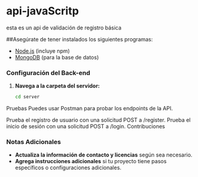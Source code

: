 # api-javaScritp
esta es un api de validación de registro básica 

##Asegúrate de tener instalados los siguientes programas:

- [Node.js](https://nodejs.org/) (incluye npm)
- [MongoDB](https://www.mongodb.com/try/download/community) (para la base de datos)

### Configuración del Back-end

1. **Navega a la carpeta del servidor:**
   ```bash
   cd server

Pruebas
Puedes usar Postman para probar los endpoints de la API.

Prueba el registro de usuario con una solicitud POST a /register.
Prueba el inicio de sesión con una solicitud POST a /login.
Contribuciones

### **Notas Adicionales**

- **Actualiza la información de contacto y licencias** según sea necesario.
- **Agrega instrucciones adicionales** si tu proyecto tiene pasos específicos o configuraciones adicionales.
